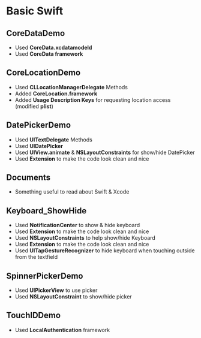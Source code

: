 # Basic Swift

## CoreDataDemo
- Used **CoreData.xcdatamodeld**
- Used **CoreData framework** 

## CoreLocationDemo
- Used **CLLocationManagerDelegate** Methods 
- Added **CoreLocation.framework**
- Added **Usage Description Keys** for requesting location access (modified **plist**)

## DatePickerDemo
- Used **UITextDelegate** Methods
- Used **UIDatePicker**
- Used **UIView.animate** & **NSLayoutConstraints** for show/hide DatePicker
- Used **Extension** to make the code look clean and nice

## Documents 
- Something useful to read about Swift & Xcode

## Keyboard_ShowHide 
- Used **NotificationCenter** to show & hide keyboard
- Used **Extension** to make the code look clean and nice
- Used **NSLayoutConstraints** to help show/hide Keyboard 
- Used **Extension** to make the code look clean and nice
- Used **UITapGestureRecognizer** to hide keyboard when touching outside from the textfield 


## SpinnerPickerDemo 
- Used **UIPickerView** to use picker
- Used **NSLayoutConstraint** to show/hide picker 

## TouchIDDemo
- Used **LocalAuthentication** framework 
